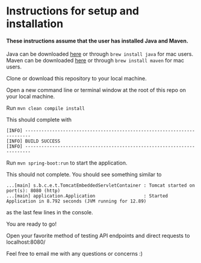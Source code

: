 # Instructions for setup and installation

#### These instructions assume that the user has installed Java and Maven.
Java can be downloaded [here](https://www.oracle.com/downloads/index.html) or through `brew install java` for mac users.
Maven can be downloaded [here](https://maven.apache.org/) or through `brew install maven` for mac users.


Clone or download this repository to your local machine.

Open a new command line or terminal window at the root of this repo on your local machine.

Run `mvn clean compile install`

This should complete with

```
[INFO] ------------------------------------------------------------------------
[INFO] BUILD SUCCESS
[INFO] ------------------------------------------------------------------------
```

Run `mvn spring-boot:run` to start the application. 

This should not complete. You should see something similar to

```
...[main] s.b.c.e.t.TomcatEmbeddedServletContainer : Tomcat started on port(s): 8080 (http)
...[main] application.Application                  : Started Application in 8.792 seconds (JVM running for 12.89)
```

as the last few lines in the console.

You are ready to go!

Open your favorite method of testing API endpoints and direct requests to localhost:8080/

Feel free to email me with any questions or concerns :)


